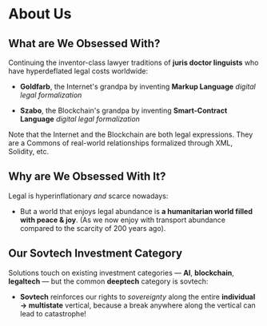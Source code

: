 # About Us

## What are We Obsessed With?

Continuing the inventor-class lawyer traditions of **juris doctor linguists** who have hyperdeflated legal costs worldwide:

* **Goldfarb**, the Internet's grandpa by inventing **Markup Language** _digital legal formalization_
  
* **Szabo**, the Blockchain's grandpa by inventing **Smart-Contract Language** _digital legal formalization_

Note that the Internet and the Blockchain are both legal expressions. They are a Commons of real-world relationships formalized through XML, Solidity, etc.

## Why are We Obsessed With It?

Legal is hyperinflationary _and_ scarce nowadays: 

* But a world that enjoys legal abundance is **a humanitarian world filled with peace & joy**. (As we now enjoy with transport abundance compared to the scarcity of 200 years ago).

## Our Sovtech Investment Category

Solutions touch on existing investment categories — **AI**, **blockchain**, **legaltech** — but the common **deeptech** category is sovtech: 

* **Sovtech** reinforces our rights to _sovereignty_ along the entire **individual → multistate** vertical, because a break anywhere along the vertical can lead to catastrophe!
